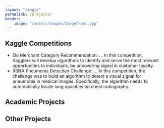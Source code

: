 ```yaml
---
layout: "single"
permalink: /projects/
header:
    image: "/assets/images/Imagefront.jpg"
---
```


## Kaggle Competitions
- Elo Merchant Category Recommendation:
... In this competition, Kagglers will develop algorithms to identify and serve the most relevant opportunities to individuals, by uncovering signal in customer loyalty.
- RSNA Pneumonia Detection Challenge:
... In this competition, the challenge was to build an algorithm to detect a visual signal for pneumonia in medical images. Specifically, the algorithm needs to automatically locate lung opacities on chest radiographs.

## Academic Projects


## Other Projects